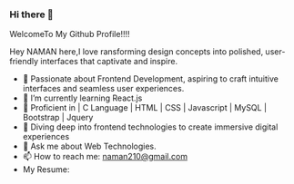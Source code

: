 ### Hi there 👋
WelcomeTo My Github Profile!!!!


Hey NAMAN here,I love ransforming design concepts into polished, user-friendly interfaces that captivate and inspire.


- 🔭 Passionate about Frontend Development, aspiring to craft intuitive interfaces and seamless user experiences.
- 🌱 I’m currently learning React.js
- 👯 Proficient in | C Language | HTML | CSS | Javascript | MySQL | Bootstrap | Jquery
- 🤔 Diving deep into frontend technologies to create immersive digital experiences
- 💬 Ask me about Web Technologies.
- 📫 How to reach me: naman210@gmail.com
- My Resume:



